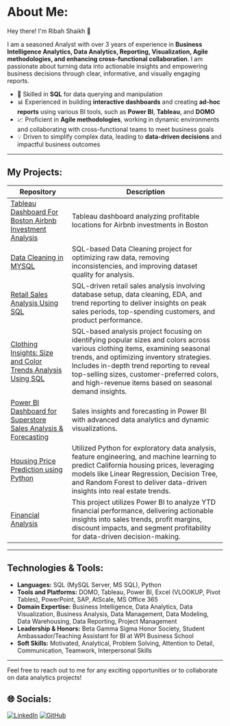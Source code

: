 # About Me: 

Hey there! I'm Ribah Shaikh 👋

I am a seasoned Analyst with over 3 years of experience in **Business Intelligence Analytics, Data Analytics, Reporting, Visualization, Agile methodologies, and enhancing cross-functional collaboration**. I am passionate about turning data into actionable insights and empowering business decisions through clear, informative, and visually engaging reports. 

- 🌟 Skilled in **SQL** for data querying and manipulation
- 📊 Experienced in building **interactive dashboards** and creating **ad-hoc reports** using various BI tools, such as **Power BI**, **Tableau**, and **DOMO**
- 📈 Proficient in **Agile methodologies**, working in dynamic environments and collaborating with cross-functional teams to meet business goals
- 💡 Driven to simplify complex data, leading to **data-driven decisions** and impactful business outcomes

---

## My Projects: 

| Repository                                       | Description                                                                                                   |
| ------------------------------------------------ | ------------------------------------------------------------------------------------------------------------- |
| [Tableau Dashboard For Boston Airbnb Investment Analysis](https://github.com/ribahshaikh/airbnb_investment_analysis_tableau_dashboard) | Tableau dashboard analyzing profitable locations for Airbnb investments in Boston                             |
| [Data Cleaning in MYSQL](https://github.com/ribahshaikh/data_cleaning_in_mysql)                | SQL-based Data Cleaning project for optimizing raw data, removing inconsistencies, and improving dataset quality for analysis. |
| [Retail Sales Analysis Using SQL](https://github.com/ribahshaikh/sql_retail_sales_project1)                         | SQL-driven retail sales analysis involving database setup, data cleaning, EDA, and trend reporting to deliver insights on peak sales periods, top-spending customers, and product performance.   |
| [Clothing Insights: Size and Color Trends Analysis Using SQL](https://github.com/ribahshaikh/apparael_size_and_color_profiling_analysis)                         | SQL-based analysis project focusing on identifying popular sizes and colors across various clothing items, examining seasonal trends, and optimizing inventory strategies. Includes in-depth trend reporting to reveal top-selling sizes, customer-preferred colors, and high-revenue items based on seasonal demand insights.   |
| [Power BI Dashboard for Superstore Sales Analysis & Forecasting](https://github.com/ribahshaikh/powerbi_sales_dashboard)  | Sales insights and forecasting in Power BI with advanced data analytics and dynamic visualizations.  |
| [Housing Price Prediction using Python](https://github.com/ribahshaikh/california_housing_price_prediction_using_python_and_ml) | Utilized Python for exploratory data analysis, feature engineering, and machine learning to predict California housing prices, leveraging models like Linear Regression, Decision Tree, and Random Forest to deliver data-driven insights into real estate trends. |
| [Financial Analysis](https://github.com/ribahshaikh/Financial_Analysis_Dashboard/tree/main) | This project utilizes Power BI to analyze YTD financial performance, delivering actionable insights into sales trends, profit margins, discount impacts, and segment profitability for data-driven decision-making. | 

---

## Technologies & Tools:

- **Languages:** 		SQL (MySQL Server, MS SQL), Python
- **Tools and Platforms:**	DOMO, Tableau, Power BI, Excel (VLOOKUP, Pivot Tables), PowerPoint, SAP, AtScale, MS Office 365
- **Domain Expertise:**	Business Intelligence, Data Analytics, Data Visualization, Business Analysis, Data Management, Data Modeling, Data Warehousing, Data Reporting, Project Management
- **Leadership & Honors:**	Beta Gamma Sigma Honor Society, Student Ambassador/Teaching Assistant for BI at WPI Business School
- **Soft Skills:**	Motivated, Analytical, Problem Solving, Attention to Detail, Communication, Teamwork, Interpersonal Skills

---

Feel free to reach out to me for any exciting opportunities or to collaborate on data analytics projects!

## 🌐 Socials:

[![LinkedIn](https://img.shields.io/badge/LinkedIn-0077B5?style=for-the-badge&logo=linkedin&logoColor=white)](https://www.linkedin.com/in/ribah-shaikh) 
[![GitHub](https://img.shields.io/badge/GitHub-181717?style=for-the-badge&logo=github&logoColor=white)](https://github.com/ribahshaikh)


